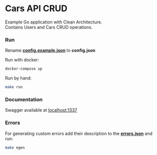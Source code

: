 # Сars API CRUD

Example Go application with Clean Architecture. \
Contains Users and Cars CRUD operations.

### Run

Rename **[config.example.json](configs/config.example.json)** to **config.json**

Run with docker:
```bash
docker-compose up
```

Run by hand:
```bash
make run
```

### Documentation

Swagger available at [localhost:1337](http://localhost:1337/)

### Errors

For generating custom errors add their description to the **[errors.json](configs/errors.json)** and run:
```bash
make egen
```
